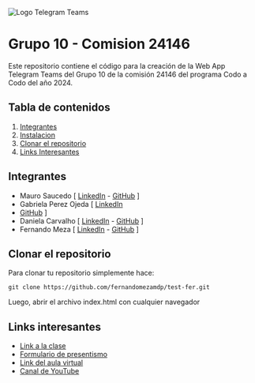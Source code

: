 
![Logo Telegram Teams](./static/img/imagotipo.png)

# Grupo 10 - Comision 24146

Este repositorio contiene el código para la creación de la Web App 
Telegram Teams del Grupo 10 de la comisión 24146 del programa Codo a 
Codo del año 2024.


## Tabla de contenidos

1. [Integrantes](#integrantes)
2. [Instalacion](#instalacion)
3. [Clonar el repositorio](#clonar-el-repositorio)
4. [Links Interesantes](#links-interesantes)


## Integrantes

- Mauro Saucedo [ 
[LinkedIn](https://www.linkedin.com/in/mauro-saucedo-degrafica/) - 
[GitHub](https://github.com/saucem/) ]
- Gabriela Perez Ojeda [ [LinkedIn](https://www.linkedin.com/in/gabriela-andreina-p%C3%A9rez-ojeda-16b775124) 
- [GitHub](https://github.com/Gaposubero) ]
- Daniela Carvalho [ [LinkedIn]() - [GitHub]() ]
- Fernando Meza [ [LinkedIn](https://www.linkedin.com/in/fernando-meza-mdp/) -
[GitHub](https://github.com/fernandomezamdp/) ]


## Clonar el repositorio

Para clonar tu repositorio simplemente hace:

```git clone https://github.com/fernandomezamdp/test-fer.git```

Luego, abrir el archivo index.html con cualquier navegador


## Links interesantes

- [Link a la clase](https://meet.google.com/sim-peao-mjb)
- [Formulario de 
presentismo](https://docs.google.com/forms/d/e/1FAIpQLSdlSskPmR0ISGjQ5KX2dk88iN3rzAX-vuw7ZhmEzHx783-t1A/viewform?usp=sf_link)
- [Link del aula 
virtual](https://aulasvirtuales.bue.edu.ar/login/index.php)
- [Canal de 
YouTube](https://www.youtube.com/playlist?list=PL3jC5zn-KQJYxexHkSfU3GKeYbpkOIQlb)


